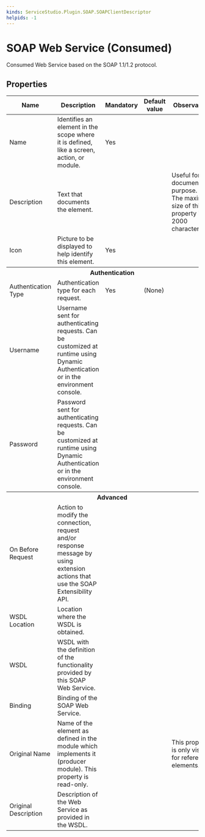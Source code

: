```yaml
---
kinds: ServiceStudio.Plugin.SOAP.SOAPClientDescriptor
helpids: -1
---
```


# SOAP Web Service (Consumed)

Consumed Web Service based on the SOAP 1.1/1.2 protocol.

## Properties

<table markdown="1">
<thead>
<tr>
<th>Name</th>
<th>Description</th>
<th>Mandatory</th>
<th>Default value</th>
<th>Observations</th>
</tr>
</thead>
<tbody>
<tr>
<td title="Name">Name</td>
<td>Identifies an element in the scope where it is defined, like a screen, action, or module.</td>
<td>Yes</td>
<td></td>
<td></td>
</tr>
<tr>
<td title="Description">Description</td>
<td>Text that documents the element.</td>
<td></td>
<td></td>
<td>Useful for documentation purpose.<br/>The maximum size of this property is 2000 characters.</td>
</tr>
<tr>
<td title="Image">Icon</td>
<td>Picture to be displayed to help identify this element.</td>
<td>Yes</td>
<td></td>
<td></td>
</tr>
<tr class="separator">
<th colspan="5">Authentication</th>
</tr>
<tr>
<td title="AuthenticationType">Authentication Type</td>
<td>Authentication type for each request.</td>
<td>Yes</td>
<td>(None)</td>
<td></td>
</tr>
<tr>
<td title="AuthenticationUsername">Username</td>
<td>Username sent for authenticating requests. Can be customized at runtime using Dynamic Authentication or in the environment console.</td>
<td></td>
<td></td>
<td></td>
</tr>
<tr>
<td title="AuthenticationPassword">Password</td>
<td>Password sent for authenticating requests. Can be customized at runtime using Dynamic Authentication or in the environment console.</td>
<td></td>
<td></td>
<td></td>
</tr>
<tr class="separator">
<th colspan="5">Advanced</th>
</tr>
<tr>
<td title="OnRequestCallback">On Before Request</td>
<td>Action to modify the connection, request and/or response message by using extension actions that use the SOAP Extensibility API.</td>
<td></td>
<td></td>
<td></td>
</tr>
<tr>
<td title="WSDLLocation">WSDL Location</td>
<td>Location where the WSDL is obtained.</td>
<td></td>
<td></td>
<td></td>
</tr>
<tr>
<td title="WSDL">WSDL</td>
<td>WSDL with the definition of the functionality provided by this SOAP Web Service.</td>
<td></td>
<td></td>
<td></td>
</tr>
<tr>
<td title="Binding">Binding</td>
<td>Binding of the SOAP Web Service.</td>
<td></td>
<td></td>
<td></td>
</tr>
<tr>
<td title="OriginalName">Original Name</td>
<td>Name of the element as defined in the module which implements it (producer module). This property is read-only.</td>
<td></td>
<td></td>
<td>This property is only visible for referenced elements.</td>
</tr>
<tr>
<td title="OriginalDescription">Original Description</td>
<td>Description of the Web Service as provided in the WSDL.</td>
<td></td>
<td></td>
<td></td>
</tr>
</tbody>
</table>

